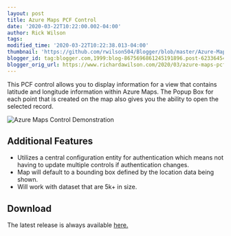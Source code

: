 ```yaml
---
layout: post
title: Azure Maps PCF Control
date: '2020-03-22T10:22:00.002-04:00'
author: Rick Wilson
tags: 
modified_time: '2020-03-22T10:22:38.013-04:00'
thumbnail: 'https://github.com/rwilson504/Blogger/blob/master/Azure-Maps-Control/images/azuremapcontrol.gif?raw=true?raw=true'
blogger_id: tag:blogger.com,1999:blog-8675696861245191896.post-6233645411186110846
blogger_orig_url: https://www.richardawilson.com/2020/03/azure-maps-pcf-control.html
---
```


This PCF control allows you to display information for a view that contains latitude and longitude information within Azure Maps.  The Popup Box for each point that is created on the map also gives you the ability to open the selected record.

![Azure Maps Control Demonstration](https://github.com/rwilson504/Blogger/blob/master/Azure-Maps-Control/images/azuremapcontrol.gif?raw=true?raw=true)

## Additional Features

- Utilizes a central configuration entity for authentication which means not having to update multiple controls if authentication changes.
- Map will default to a bounding box defined by the location data being shown.
- Will work with dataset that are 5k+ in size.

## Download

The latest release is always available [here.](https://github.com/rwilson504/PCFControls/releases/latest)

